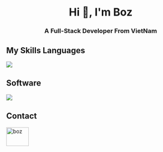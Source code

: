 <h1 align="center">Hi 👋, I'm Boz</h1>
<h3 align="center">A Full-Stack Developer From VietNam</h3>

## My Skills Languages
<p align="left"><a href="https://github.com/boztran"><img src="https://skillicons.dev/icons?i=html,css,javascript,php,mysql,python,laravel"></a></p>

## Software
<p align="left"><a href="https://github.com/boztran"><img src="https://skillicons.dev/icons?i=vscode,replit,git,postman"></a></p>

## Contact
<p align="left"><a href="https://www.facebook.com/boztran" target="_blank"><img src="https://raw.githubusercontent.com/rahuldkjain/github-profile-readme-generator/master/src/images/icons/Social/facebook.svg" alt="boz" height="50" width="60""></a></p>
